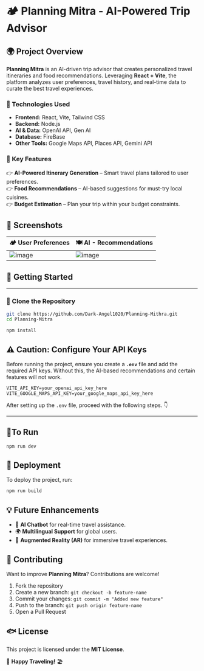 # 🏕️ Planning Mitra - AI-Powered Trip Advisor  

## 🌍 Project Overview  

**Planning Mitra** is an AI-driven trip advisor that creates personalized travel itineraries and food recommendations. Leveraging **React + Vite**, the platform analyzes user preferences, travel history, and real-time data to curate the best travel experiences.  

### 🚀 Technologies Used  
- **Frontend:** React, Vite, Tailwind CSS  
- **Backend:** Node.js 
- **AI & Data:** OpenAI API, Gen AI
- **Database:** FireBase
- **Other Tools:** Google Maps API, Places API, Gemini API

### 🎯 Key Features  
👉 **AI-Powered Itinerary Generation** – Smart travel plans tailored to user preferences.  
👉 **Food Recommendations** – AI-based suggestions for must-try local cuisines.   
👉 **Budget Estimation** – Plan your trip within your budget constraints.  

## 📸 Screenshots  

| 🏕️ User Preferences  | 🍽️ AI - Recommendations |  
|-------------------|----------------------|  
| ![image](https://github.com/user-attachments/assets/db6a0e14-2955-44c0-8bd7-2f6d78d48c8a) | ![image](https://github.com/user-attachments/assets/98ebc082-f314-4e9f-9c3a-638bdfb02059)

## 🚀 Getting Started 
---

### 🔽 Clone the Repository  

```bash  
git clone https://github.com/Dark-Angel1020/Planning-Mithra.git  
cd Planning-Mitra  
```



```bash  
npm install  
```

## ⚠️ Caution: Configure Your API Keys
Before running the project, ensure you create a **`.env`** file and add the required API keys. Without this, the AI-based recommendations and certain features will not work. 

```plaintext
VITE_API_KEY=your_openai_api_key_here
VITE_GOOGLE_MAPS_API_KEY=your_google_maps_api_key_here
```

After setting up the `.env` file, proceed with the following steps. 👇

--- 

## 🚀To Run
``` bash
npm run dev
```

## 🚢 Deployment  

To deploy the project, run:  

```bash  
npm run build  
```

## 💡 Future Enhancements  
- 🧠 **AI Chatbot** for real-time travel assistance.  
- 🌍 **Multilingual Support** for global users.  
- 📍 **Augmented Reality (AR)** for immersive travel experiences.  

## 🤝 Contributing  

Want to improve **Planning Mitra**? Contributions are welcome!  

1. Fork the repository  
2. Create a new branch: `git checkout -b feature-name`  
3. Commit your changes: `git commit -m "Added new feature"`  
4. Push to the branch: `git push origin feature-name`  
5. Open a Pull Request  

## 🐟 License  
This project is licensed under the **MIT License**.  

🚀 **Happy Traveling!** 🏖️  
